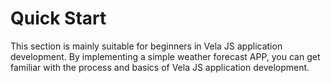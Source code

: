 <!-- 源地址: https://iot.mi.com/vela/quickapp/en/guide/start.html -->

# Quick Start

This section is mainly suitable for beginners in Vela JS application development. By implementing a simple weather forecast APP, you can get familiar with the process and basics of Vela JS application development.

